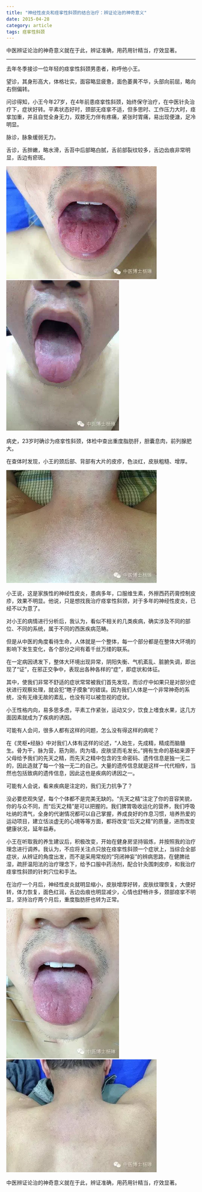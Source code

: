 ```yaml
---
title: "神经性皮炎和痉挛性斜颈的结合治疗：辨证论治的神奇意义"
date: 2015-04-28
category: article
tags: 痉挛性斜颈
---
```


中医辨证论治的神奇意义就在于此，辨证准确，用药用针精当，疗效显著。

***

去年冬季接诊一位年轻的痉挛性斜颈男患者，称呼他小王。

望诊，其身形高大，体格壮实，面容略显疲惫，面色萎黄不华，头部向前屈，略向右侧偏转。

问诊得知，小王今年27岁，在4年前患痉挛性斜颈，始终保守治疗，在中医针灸治疗下，症状好转。平素状态好时，颈部无痉挛不适，但多思时、工作压力大时，痉挛加重，并且自觉全身无力，双膝无力伴有疼痛，紧张时胃痛，易出现便溏，足冷明显。

脉诊，脉象缓弱无力。

舌诊，舌胖嫩，略水滑，舌苔中后部略白腻，舌前部裂纹较多，舌边齿痕非常明显，舌边有瘀斑。

![](/media/2015/04/28-01.jpg)
![](/media/2015/04/28-02.jpg)

病史，23岁时确诊为痉挛性斜颈，体检中查出重度脂肪肝，胆囊息肉，前列腺肥大。

在查体时发现，小王的颈后部、背部有大片的皮疹，色淡红，皮肤粗糙、增厚。

![](/media/2015/04/28-03.jpg)

小王说，这是家族性的神经性皮炎，患病多年，口服维生素，外擦西药药膏控制皮疹，效果不明显。他说，只是想找我治疗痉挛性斜颈，对于多年的神经性皮炎，已经不以为意了。

对小王的病情进行分析后，我认为，看似不相关的几类疾病，确实涉及不同的部位、不同的系统，属于不同的西医疾病范畴。

但是从中医的角度看待生命，人体就是一个整体，每一个部分都是在整体大环境的影响下发生变化，各个部分之间有着千丝万缕的联系。

在一定病因诱发下，整体大环境出现异常，阴阳失衡、气机紊乱、脏腑失调，即出现了“证”，在邪正交争中，表现出各种各样的“症”，即症状和体征。

其中，使我们非常不舒适的症状常常被我们首先发现，而诊疗中如果只是对部分症状进行观察处理，就会犯“瞎子摸象”的错误。因为我们人体是一个非常神奇的系统，没有无缘无故的紊乱，也没有可以被忽视的症状。

小王性格内向，易多思多虑，平素工作紧张，运动又少，饮食上嗜食水果，这几方面因素就成为了疾病的诱因。

可能有人会问，很多人都有这样的问题，怎么没有得这样的病呢？

在《灵枢•经脉》中对我们人体有这样的论述，“人始生，先成精，精成而脑髓生。骨为干，脉为营，筋为刚，肉为墙，皮肤坚而毛发长。”拥有生命的基础来源于父母给予我们的先天之精，而先天之精中包含的生命密码、遗传信息是独一无二的，因此造就了每一个独一无二的自己。大量的遗传信息就是这样一代代相传，当然也包括致病的遗传信息，因此这也是疾病的诱因之一。

可能有人会说，看来疾病是注定的，我们无力抗争了？

没必要悲观失望，每个个体都不是完美无缺的。“先天之精”注定了你的音容笑貌，你的与众不同，而“后天之精”是可以把握的。我们脾胃吸收运化的营养，我们呼吸吐纳的清气，全身的代谢情况都可以自己掌握，养成良好的作息习惯，培养热爱的运动项目，建立恬淡虚无的心境等等方面，都将改变“后天之精”的质量，进而改变健康状况，延年益寿。

小王在听取我的养生建议后，积极改变，开始在健身房坚持锻炼，并按照我的治疗理念进行调养。我认为，不应将关注点只放在痉挛性斜颈一个症状上，当综合全部症状，从辨证的角度出发，而不是采用常规的“窍闭神妄”的辨病思路，在健脾祛湿，疏肝温阳法的治疗理念下，给予口服中药汤剂，配合针灸围刺皮疹，和我治疗痉挛性斜颈的针刺穴位和手法。

在治疗一个月后，神经性皮炎就明显缩小，皮肤增厚好转，皮肤纹理恢复，大便好转，体力恢复，面色红润，舌边齿痕也明显减少，心情也舒畅许多，颈部痉挛不明显，坚持治疗两个月后，重度脂肪肝也转为正常。

![](/media/2015/04/28-04.jpg)
![](/media/2015/04/28-05.jpg)

中医辨证论治的神奇意义就在于此，辨证准确，用药用针精当，疗效显著。
